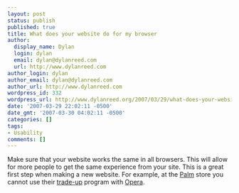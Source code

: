 ```yaml
---
layout: post
status: publish
published: true
title: What does your website do for my browser
author:
  display_name: Dylan
  login: dylan
  email: dylan@dylanreed.com
  url: http://www.dylanreed.com
author_login: dylan
author_email: dylan@dylanreed.com
author_url: http://www.dylanreed.com
wordpress_id: 332
wordpress_url: http://www.dylanreed.org/2007/03/29/what-does-your-website-do-for-my-browser/
date: '2007-03-29 22:02:11 -0500'
date_gmt: '2007-03-30 04:02:11 -0500'
categories: []
tags:
- Usability
comments: []
---
```

<p>Make sure that your website works the same in all browsers. This will allow for more people to get the same experience from your site. This is a great first step when making a new website. For example, at the <a href="http://www.palm.com">Palm</a> store you cannot use their <a href="http://clownusability.com/palm.tradeups.com">trade-up</a> program with <a href="http://www.opera.com/">Opera</a>.</p>

